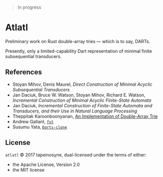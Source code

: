 > In progress

# Atlatl

Preliminary work on Rust double-array tries — which is to say, DARTs.

Presently, only a limited-capability Dart representation of minimal finite subsequential transducers.


## References

- Stoyan Mihov, Denis Maurel, *Direct Construction of Minimal Acyclic Subsequential Transducers*
- Jan Daciuk, Bruce W. Watson, Stoyan Mihov, Richard E. Watson, *Incremental Construction of Minimal Acyclic Finite-State Automata*
- Jan Daciuk, *Incremental Construction of Finite-State Automata and Transducers, and their Use in Natural Language Processing*
- Theppitak Karoonboonyanan, [An Implementation of Double-Array Trie](https://linux.thai.net/~thep/datrie/datrie.html#References)
- Andrew Gallant, [`fst`](https://github.com/BurntSushi/fst)
- Susumu Yata, [`Darts-clone`](https://github.com/s-yata/darts-clone)


## License

`atlatl` © 2017 tapeinosyne, dual-licensed under the terms of either:
  - the Apache License, Version 2.0
  - the MIT license
